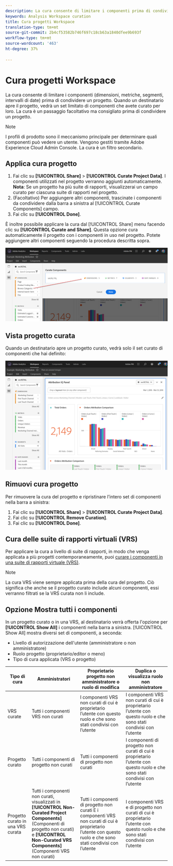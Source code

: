 ```yaml
---
description: La cura consente di limitare i componenti prima di condividere un progetto.
keywords: Analysis Workspace curation
title: Cura progetti Workspace
translation-type: tm+mt
source-git-commit: 2b4cf53582b746f697c18cb63a1840dfee9b693f
workflow-type: tm+mt
source-wordcount: '463'
ht-degree: 37%

---
```



# Cura progetti Workspace

La cura consente di limitare i componenti (dimensioni, metriche, segmenti, intervalli di date) prima di condividere un progetto. Quando un destinatario apre il progetto, vedrà un set limitato di componenti che avete curato per loro. La cura è un passaggio facoltativo ma consigliato prima di condividere un progetto.

>[!NOTE]
> I profili di prodotto sono il meccanismo principale per determinare quali componenti può vedere un utente. Vengono gestiti tramite Adobe Experience Cloud Admin Console. La cura è un filtro secondario.

## Applica cura progetto

1. Fai clic su **[!UICONTROL Share]** > **[!UICONTROL Curate Project Data]**.
I componenti utilizzati nel progetto verranno aggiunti automaticamente.
   **Nota**: Se un progetto ha più suite di rapporti, visualizzerai un campo curato per ciascuna suite di rapporti nel progetto.
1. (Facoltativo) Per aggiungere altri componenti, trascinate i componenti da condividere dalla barra a sinistra al [!UICONTROL Curate Components] campo.
1. Fai clic su **[!UICONTROL Done]**.

È inoltre possibile applicare la cura dal [!UICONTROL Share] menu facendo clic su **[!UICONTROL Curate and Share]**. Questa opzione cura automaticamente il progetto con i componenti in uso nel progetto. Potete aggiungere altri componenti seguendo la procedura descritta sopra.

![](assets/curation-field.png)

## Vista progetto curata

Quando un destinatario apre un progetto curato, vedrà solo il set curato di componenti che hai definito:

![](assets/curate-project.png)

## Rimuovi cura progetto

Per rimuovere la cura del progetto e ripristinare l’intero set di componenti nella barra a sinistra:
1. Fai clic su **[!UICONTROL Share]** > **[!UICONTROL Curate Project Data]**.
1. Fai clic su **[!UICONTROL Remove Curation]**.
1. Fai clic su **[!UICONTROL Done]**.

## Cura delle suite di rapporti virtuali (VRS)

Per applicare la cura a livello di suite di rapporti, in modo che venga applicata a più progetti contemporaneamente, puoi [curare i componenti in una suite di rapporti virtuale (VRS)](https://docs.adobe.com/content/help/it-IT/analytics/components/virtual-report-suites/vrs-components.html).

>[!NOTE]
> La cura VRS viene sempre applicata prima della cura del progetto. Ciò significa che anche se il progetto curato include alcuni componenti, essi verranno filtrati se la VRS curata non li include.

## Opzione Mostra tutti i componenti

In un progetto curato o in una VRS, al destinatario verrà offerta l&#39;opzione per **[!UICONTROL Show All]** i componenti nella barra a sinistra. [!UICONTROL Show All] mostra diversi set di componenti, a seconda:

* Livello di autorizzazione dell&#39;utente (amministratore o non amministratore)
* Ruolo progetto (proprietario/editor o meno)
* Tipo di cura applicata (VRS o progetto)

| Tipo di cura | Amministratori | Proprietario progetto non amministratore o ruolo di modifica | Duplica o visualizza ruolo non amministratore |
|---|---|---|---|
| VRS curate | Tutti i componenti VRS non curati | I componenti VRS non curati di cui è proprietario l’utente con questo ruolo e che sono stati condivisi con l’utente | I componenti VRS non curati di cui è proprietario l’utente con questo ruolo e che sono stati condivisi con l’utente |
| Progetto curato | Tutti i componenti di progetto non curati | Tutti i componenti di progetto non curati | I componenti di progetto non curati di cui è proprietario l’utente con questo ruolo e che sono stati condivisi con l’utente |
| Progetto curato in una VRS curata | Tutti i componenti non curati, visualizzati in  **[!UICONTROL Non-Curated Project Components]** (Componenti di progetto non curati) e **[!UICONTROL Non-Curated VRS Components]** (Componenti VRS non curati) | Tutti i componenti di progetto non curati E i componenti VRS non curati di cui è proprietario l’utente con questo ruolo e che sono stati condivisi con l’utente | I componenti VRS e di progetto non curati di cui è proprietario l’utente con questo ruolo e che sono stati condivisi con l’utente |

